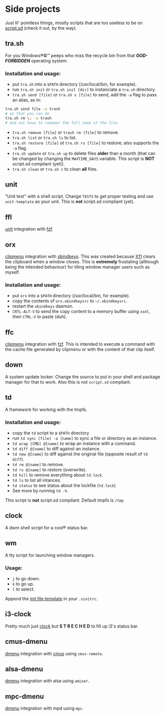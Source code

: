 # Side projects
Just lil' pointless things, mostly scripts that are too useless to be on [script.sd](https://github.com/matthmr/script.sd) (check it out, by the way).

## tra.sh
For you Windows®©™ peeps who miss the recycle bin from that ***GOD-FORBIDDEN*** operating system.
### Installation and usage:
- put `tra.sh` into a `$PATH` directory (/usr/local/bin, for example).
- run `tra.sh init` or `tra.sh init [dir]` to instanciate a `tra.sh` directory.
- `tra.sh send [file]` or `tra.sh s [file]` to send, add the `-a` flag to pass an alias, as in:
```sh
tra.sh send file -a trash
# so that you can do
tra.sh rm \; -a trash
# and not have to remeber the full name of the file
```
- `tra.sh remove [file]` or `trash rm [file]` to remove.
- `tra.sh list` or `tra.sh ls` to list.
- `tra.sh restore [file]` ot `tra.sh rs [file]` to restore; also supports the `-a` flag.
- `tra.sh update` or `tra.sh up` to delete files **older** than a month (that can be changed by changing the `MAXTIME_DAYS` variable. This script is **NOT** script.sd compliant (yet)).
- `tra.sh clean` or `tra.sh c` to clean **all** files.


## unit
"Unit test" with a shell script. Change `TESTS` to get proper testing and use `unit-template` as your unit.
This is **not** script.sd compliant (yet).

## ffl
[unit](#unit) integration with [fzf](https://github.com/junegunn/fzf).

## orx
[clipmenu](https://github.com/cdown/clipmenu) integration with [xbindkeys](git://git.savannah.nongnu.org/xbindkeys.git/).
This was created because [X11](https://x.org/wiki) clears the clipboard when a window closes. This is **extremely** frustating (although being the intended behaviour) for tiling window manager users such as myself.
### Installation and usage:
- put `orx` into a `$PATH` directory (/usr/local/bin, for example).
- copy the contents of `orx.xbindkeysrc` to `~/.xbindkeysrc`.
- restart the `xbindkeys` daemon.
- `CRTL-ALT-V` to send the copy content to a memory buffer using `xsel`, then `CTRL-V` to paste (duh).

## ffc
[clipmenu](https://github.com/cdown/clipmenu) integration with [fzf](https://github.com/junegunn/fzf).
This is intended to execute a command with the cache file generated by clipmenu or with the content of that clip itself.

## down
A system update locker. Change the source to put in your shell and package manager for that to work. Also this is not `script.sd` compliant.

## td
A framework for working with the tmpfs.
### Installation and usage:
- copy the `td` script to a `$PATH` directory
- run `td sync [file] -a [name]` to sync a file or directory as an instance.
- `td wrap [CMD] @[name]` to wrap an instance with a command.
- `td diff @[name]` to diff against an instance.
- `td new @[name]` to diff against the original file (opposite result of `td diff`).
- `td rm @[name]` to remove.
- `td rs @[name]` to restore (overwrite).
- `td kill` to remove everything about `td.lock`.
- `td ls` to list all intances.
- `td status` to see status about the lockfile (`td.lock`)
- See more by running `td -h`.

This script is **not** script.sd compliant. Default tmpfs is `/tmp`

## clock
A dwm shell script for a cool® status bar.

## wm
A tty script for launching window managers.
### Usage:
- `j` to go down.
- `k` to go up.
- `l` to select.

Append the [init file template](wm.xinitrc) in your `.xinitrc`.

## i3-clock
Pretty much just [clock](#clock) but **S T R E C H E D** to fill up i3's status bar.

## cmus-dmenu
[dmenu](https://tools.suckless.org/dmenu/) integration with [cmus](https://github.com/cmus/cmus) using `cmus-remote`.

## alsa-dmenu
[dmenu](https://tools.suckless.org/dmenu/) integration with alsa using `amixer`.

## mpc-dmenu
[dmenu](https://tools.suckless.org/dmenu/) integration with mpd using `mpc`.

